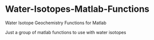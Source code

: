 # Water-Isotopes-Matlab-Functions
Water Isotope Geochemistry Functions for Matlab

Just a group of matlab functions to use with water isotopes
